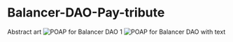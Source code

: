 # Balancer-DAO-Pay-tribute
Abstract art
![POAP for Balancer DAO 1](https://user-images.githubusercontent.com/58570032/142706786-0f72aa4f-e007-478e-9999-fced143ef620.png)
![POAP for Balancer DAO with text](https://user-images.githubusercontent.com/58570032/142706789-c7fac69f-412c-4611-8edb-39f8a5155d5e.png)
